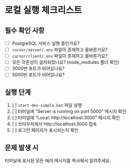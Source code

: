 # 로컬 실행 체크리스트

## 필수 확인 사항

- [ ] PostgreSQL 서비스 실행 중인가요?
- [ ] `cursor/server/.env` 파일이 존재하고 올바른가요?
- [ ] `cursor/client/.env` 파일이 존재하고 올바른가요?
- [ ] 모든 의존성이 설치되었나요? (node_modules 폴더 확인)
- [ ] 3000번 포트가 비어있나요?
- [ ] 5000번 포트가 비어있나요?

## 실행 단계

1. [ ] `start-dev-simple.bat` 파일 실행
2. [ ] 터미널에 "Server is running on port 5000" 메시지 확인
3. [ ] 터미널에 "Local: http://localhost:3000" 메시지 확인
4. [ ] 브라우저에서 http://localhost:3000 접속
5. [ ] 로그인 페이지가 표시되는지 확인

## 문제 발생 시

터미널에 표시된 모든 에러 메시지를 복사해서 알려주세요.


